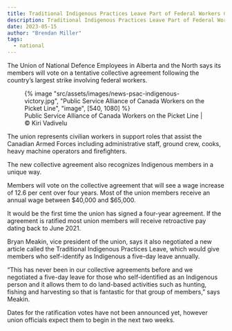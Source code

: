 ```yaml
---
title: Traditional Indigenous Practices Leave Part of Federal Workers Collective Agreement
description: Traditional Indigenous Practices Leave Part of Federal Workers Collective Agreement
date: 2023-05-15
author: "Brendan Miller"
tags:
  - national
---
```


The Union of National Defence Employees in Alberta and the North says its members will vote on a tentative collective agreement following the country’s largest strike involving federal workers.

<!-- excerpt -->

<figure>
{% image "src/assets/images/news-psac-indigenous-victory.jpg", "Public Service Alliance of Canada Workers on the Picket Line", "image", [540, 1080] %}
<figcaption>Public Service Alliance of Canada Workers on the Picket Line | © Kiri Vadivelu</figcaption>
</figure>

The union represents civilian workers in support roles that assist the Canadian Armed Forces including administrative staff, ground crew, cooks, heavy machine operators and firefighters.

The new collective agreement also recognizes Indigenous members in a unique way.

Members will vote on the collective agreement that will see a wage increase of 12.6 per cent over four years. Most of the union members receive an annual wage between $40,000 and $65,000.

It would be the first time the union has signed a four-year agreement. If the agreement is ratified most union members will receive retroactive pay dating back to June 2021.

Bryan Meakin, vice president of the union, says it also negotiated a new article called the Traditional Indigenous Practices Leave, which would give members who self-identify as Indigenous a five-day leave annually.

“This has never been in our collective agreements before and we negotiated a five-day leave for those who self-identified as an Indigenous person and it allows them to do land-based activities such as hunting, fishing and harvesting so that is fantastic for that group of members,” says Meakin.

Dates for the ratification votes have not been announced yet, however union officials expect them to begin in the next two weeks.
